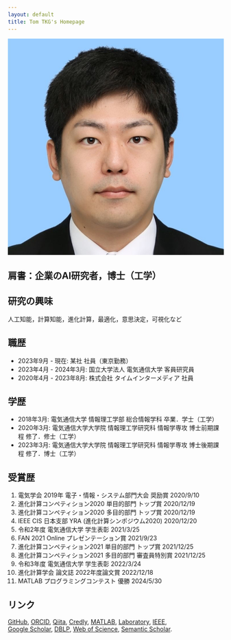 ```yaml
---
layout: default
title: Tom TKG's Homepage
---
```


<img class="profile-picture" src="myface.jpg">

## 肩書：企業のAI研究者，博士（工学）

## 研究の興味
人工知能，計算知能，進化計算，最適化，意思決定，可視化など

## 職歴
* 2023年9月 - 現在: 某社 社員（東京勤務）
* 2023年4月 - 2024年3月: 国立大学法人 電気通信大学 客員研究員
* 2020年4月 - 2023年8月: 株式会社 タイムインターメディア 社員

## 学歴
* 2018年3月: 電気通信大学 情報理工学部 総合情報学科 卒業．学士（工学）
* 2020年3月: 電気通信大学大学院 情報理工学研究科 情報学専攻 博士前期課程 修了．修士（工学）
* 2023年3月: 電気通信大学大学院 情報理工学研究科 情報学専攻 博士後期課程 修了．博士（工学）

## 受賞歴
1. 電気学会 2019年 電子・情報・システム部門大会 奨励賞 2020/9/10
1. 進化計算コンペティション2020 単目的部門 トップ賞 2020/12/19
1. 進化計算コンペティション2020 多目的部門 トップ賞 2020/12/19
1. IEEE CIS 日本支部 YRA (進化計算シンポジウム2020) 2020/12/20
1. 令和2年度 電気通信大学 学生表彰 2021/3/25
1. FAN 2021 Online プレゼンテーション賞 2021/9/23
1. 進化計算コンペティション2021 単目的部門 トップ賞 2021/12/25
1. 進化計算コンペティション2021 多目的部門 審査員特別賞 2021/12/25
1. 令和3年度 電気通信大学 学生表彰 2022/3/24
1. 進化計算学会 論文誌 2022年度論文賞 2022/12/18
1. MATLAB プログラミングコンテスト 優勝 2024/5/30

## リンク
[GitHub](https://github.com/tomtkg), [ORCID](https://orcid.org/0000-0003-3748-9797), [Qiita](https://qiita.com/tomtkg), [Credly](https://www.credly.com/users/tomtkg), [MATLAB](https://jp.mathworks.com/matlabcentral/cody/players/14679670), [Laboratory](https://nic.lab.uec.ac.jp/index.php/tomoakitakagi), [IEEE](https://ieee-collabratec.ieee.org/app/p/tomtkg),  
[Google Scholar](https://scholar.google.co.jp/citations?user=jsYC8NMAAAAJ), [DBLP](https://dblp.uni-trier.de/pers/hd/t/Takagi:Tomoaki), [Web of Science](https://www.webofscience.com/wos/author/record/AAF-1794-2021), [Semantic Scholar](https://www.semanticscholar.org/author/94460343).
